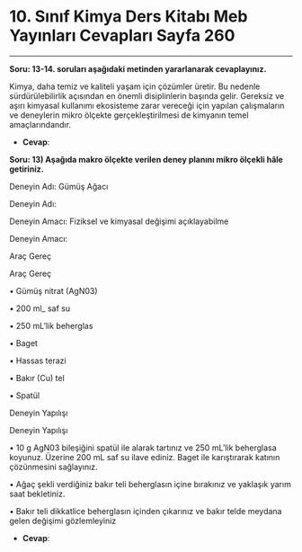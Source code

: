 # 10. Sınıf Kimya Ders Kitabı Meb Yayınları Cevapları Sayfa 260

---

**Soru: 13-14. soruları aşağıdaki metinden yararlanarak cevaplayınız.**

Kimya, daha temiz ve kaliteli yaşam için çözümler üretir. Bu nedenle sürdürülebilirlik açısından en önemli disiplinlerin başında gelir. Gereksiz ve aşırı kimyasal kullanımı ekosisteme zarar vereceği için yapılan çalışmaların ve deneylerin mikro ölçekte gerçekleştirilmesi de kimyanın temel amaçlarındandır.

-   **Cevap**:

**Soru: 13) Aşağıda makro ölçekte verilen deney planını mikro ölçekli hâle getiriniz.**

Deneyin Adı: Gümüş Ağacı

 Deneyin Adı:

 Deneyin Amacı: Fiziksel ve kimyasal değişimi açıklayabilme

 Deneyin Amacı:

 Araç Gereç

 Araç Gereç

 • Gümüş nitrat (AgN03)

 • 200 ml_ saf su

 • 250 mL’lik beherglas

 • Baget

 • Hassas terazi

 • Bakır (Cu) tel

 • Spatül

 Deneyin Yapılışı

 Deneyin Yapılışı

 • 10 g AgN03 bileşiğini spatül ile alarak tartınız ve 250 mL’lik beherglasa koyunuz. Üzerine 200 mL saf su ilave ediniz. Baget ile karıştırarak katının çözünmesini sağlayınız.

 • Ağaç şekli verdiğiniz bakır teli beherglasın içine bırakınız ve yaklaşık yarım saat bekletiniz.

 • Bakır teli dikkatlice beherglasın içinden çıkarınız ve bakır telde meydana gelen değişimi gözlemleyiniz

-   **Cevap**: